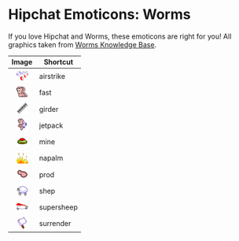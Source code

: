 Hipchat Emoticons: Worms
========================

If you love Hipchat and Worms, these emoticons are right for you! All graphics taken from [Worms Knowledge Base](http://worms2d.info/).

| Image                                   | Shortcut    |
| :-------------------------------------: | ----------- |
| ![airstrike](images/airstrike.png)      | airstrike   |
| ![fast](images/fast.png)                | fast        |
| ![girder](images/girder.png)            | girder      |
| ![jetpack](images/jetpack.png)          | jetpack     |
| ![mine](images/mine.png)                | mine        |
| ![napalm](images/napalm.png)            | napalm      |
| ![prod](images/prod.png)                | prod        |
| ![sheep](images/sheep.png)              | shep        |
| ![supersheep](images/supersheep.png)    | supersheep  |
| ![surrender](images/surrender.png)      | surrender   |
